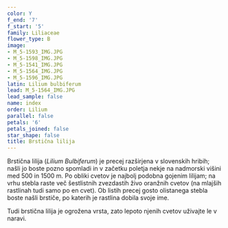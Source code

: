```yaml
---
color: Y
f_end: '7'
f_start: '5'
family: Liliaceae
flower_type: B
image:
- M_5-1593_IMG.JPG
- M_5-1598_IMG.JPG
- M_5-1541_IMG.JPG
- M_5-1564_IMG.JPG
- M_5-1596_IMG.JPG
latin: Lilium bulbiferum
lead: M_5-1564_IMG.JPG
lead_sample: false
name: index
order: Lilium
parallel: false
petals: '6'
petals_joined: false
star_shape: false
title: Brstična lilija
---
```

Brstična lilija (*Lilium Bulbiferum*) je precej razširjena v slovenskih hribih; našli jo boste pozno spomladi in v začetku poletja nekje na nadmorski višini med 500 in 1500 m. Po obliki cvetov je najbolj podobna gojenim lilijam; na vrhu stebla raste več šestlistnih zvezdastih živo oranžnih cvetov (na mlajših rastlinah tudi samo po en cvet). Ob listih precej gosto olistanega stebla boste našli brstiče, po katerih je rastlina dobila svoje ime.

Tudi brstična lilija je ogrožena vrsta, zato lepoto njenih cvetov uživajte le v naravi.

